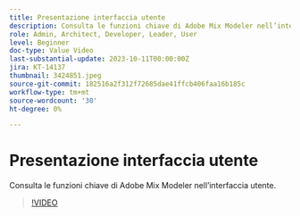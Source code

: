 ```yaml
---
title: Presentazione interfaccia utente
description: Consulta le funzioni chiave di Adobe Mix Modeler nell’interfaccia utente.
role: Admin, Architect, Developer, Leader, User
level: Beginner
doc-type: Value Video
last-substantial-update: 2023-10-11T00:00:00Z
jira: KT-14137
thumbnail: 3424851.jpeg
source-git-commit: 182516a2f312f72685dae41ffcb406faa16b185c
workflow-type: tm+mt
source-wordcount: '30'
ht-degree: 0%

---
```



# Presentazione interfaccia utente

Consulta le funzioni chiave di Adobe Mix Modeler nell’interfaccia utente.

>[!VIDEO](https://video.tv.adobe.com/v/3424851?quality=12&learn=on)